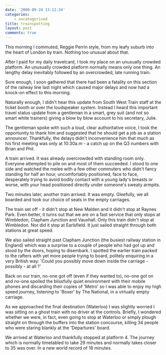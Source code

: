 ```yaml
---
date: '2009-09-24 13:12:34'
categories:
    - uncategorised
title: trainspotting
layout: post
comments: true
---
```

This morning I commuted, Reggie Perrin style, from my leafy suburb into
the heart of London by train. Nothing too unusual about that.

After I paid for my daily travelcard, I took my place on an unusually
crowded platform. An unusually crowded platform normally means only one
thing. An lengthy delay inevitably followed by an overcrowded, late
running train.

Sure enough, I soon gathered that there had been a fatality on this
section of the railway line last night which caused major delays and now
had a knock-on effect to this morning.

Naturally enough, I didn't hear this update from South West Train staff
at the ticket booth or over the loudspeaker system. Instead I heard this
important travel status update from a gentleman in a smart, grey suit
(and not so smart white trainers) giving a blow by blow account to his
secretary, Julie.

The gentleman spoke with such a loud, clear authoritative voice, I took
the opportunity to thank him and suggested that he should get a job as a
station announcer. Thankfully, the delays didn't inconvenience him that
much as his first meeting was only at 10:30a.m - a catch up on the Q3
numbers with Brian and Phil.

A train arrived. It was already overcrowded with standing room only.
Everyone attempted to pile on and most of them succeeded. I stood to one
side and watched the melee with a few other commuters who didn't fancy
standing for half an hour, uncomfortably positioned, face to face,
desperately trying to avoid bodily contact with a young lady's breasts
or worse, with your head positioned directly under someone's sweaty
armpits.

Two minutes later, another train arrived. It was empty. Gleefully, we
all boarded and took our choice of seats in the empty carriages.

The train set off - it didn't stop at New Malden and it didn't stop at
Raynes Park. Even better, it turns out that we are on a fast service
that only stops at Wimbledon, Clapham Junction and Vauxhall. Only this
train didn't stop at Wimbledon. Nor did it stop at Earlsfield. It just
sailed straight through both stations at great speed.

We also sailed straight past Clapham Junction (the busiest railway
station in England) which was a surprise to a couple of people who had
got up and stood by the doors, hoping to disembark. I spotted the
earlier train packed to the rafters with yet more people trying to
board, politely enquiring in a very British way: 'Could you possibly
move down inside the carriage - possibly - at all ?'

Back on our train, no-one got off (even if they wanted to), no-one got
on and no-one spoiled the blissfully quiet environment with their mobile
phones and discarding their copies of 'Metro' so I was able to enjoy my
high speed journey, listening to 'Boxer' by The National, in a virtually
empty carriage.

As we approached the final destination (Waterloo) I was slightly worried
I was sitting on a ghost train with no driver at the controls. Briefly,
I wondered whether we were, in fact, even going to stop at Waterloo or
simply plough straight on through the buffers into the station
concourse, killing 34 people who were staring blankly at the
'Departures' board.

We arrived at Waterloo and thankfully stopped at platform 4. The journey
which is normally timetabled to take 29 minutes and normally takes
closer to 35 was over. In a new world record of 18 minutes.
